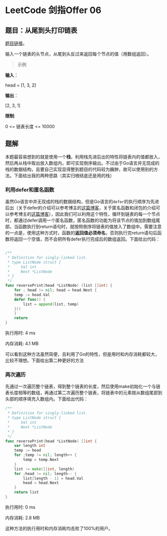 # LeetCode 剑指Offer 06

<!--more-->
## 题目：从尾到头打印链表

[题目链接](https://leetcode-cn.com/problems/cong-wei-dao-tou-da-yin-lian-biao-lcof/)。

输入一个链表的头节点，从尾到头反过来返回每个节点的值（用数组返回）。

> 示例


**输入**：

head = [1, 3, 2]

**输出**：

[2, 3, 1]

**限制**:

0 <= 链表长度 <= 10000

## 题解

本题最容易想到的就是使用一个**栈**，利用栈先进后出的特性将链表内的值都放入，然后再从栈中取出放入数组内，即可实现倒序输出。不过由于Go语言并无现成的栈的数据结构，且要自己实现显得整到题目的代码较为臃肿，故可以使用别的方法。下面给出我的两种思路（其实归根结底还是用的栈）

### 利用defer和匿名函数

虽然Go语言中并无现成的栈的数据结构，但是Go语言的`defer`的执行顺序为先进后出（关于defer的介绍可以参考博主的[这篇博客](../go语言学习之旅二)，关于匿名函数和闭包的介绍可以参考博主的[这篇博客](../go语言闭包研究)），因此我们可以利用这个特性，循环到链表的每一个节点时，都通过defer调用一个匿名函数，匿名函数的功能为将该节点的值加到数组尾部。当函数执行到return语句时，就按照倒序将链表的值放入了数组中。需要注意的一点是，使用这种方式时，函数的**返回值必须命名**，否则执行完return语句后函数将返回一个空值，而不会把所有defer执行完成后的数组返回。下面给出代码：

```go

/**
 * Definition for singly-linked list.
 * type ListNode struct {
 *     Val int
 *     Next *ListNode
 * }
 */
func reversePrint(head *ListNode) (list []int) {
    for ; head != nil; head = head.Next {
    temp := head.Val
    defer func() {
        list = append(list, temp)
    }()
    }
    return
}
```

执行用时: 4 ms

内存消耗: 4.1 MB

可以看到这种方法虽然简便，且利用了Go的特性，但是用时和内存消耗都较大，比较不理想。下面给出第二种更好的方法

### 两次遍历

先通过一次遍历整个链表，得到整个链表的长度，然后使用make初始化一个与链表长度相等的数组，再通过第二次遍历整个链表，将链表中的元素按从数组尾部到头部的顺序填充入数组内。下面给出代码：

```go
/**
 * Definition for singly-linked list.
 * type ListNode struct {
 *     Val int
 *     Next *ListNode
 * }
 */
func reversePrint(head *ListNode) []int {
    var length int
    temp := head
    for ;temp != nil; length++ {
        temp = temp.Next
    }
    list := make([]int, length)
    for ;head != nil; length-- {
        list[length - 1] = head.Val
        head = head.Next
    }
    return list
}
```

执行用时: 0 ms

内存消耗: 2.8 MB

这种方法的执行用时和内存消耗均击败了100%的用户。
